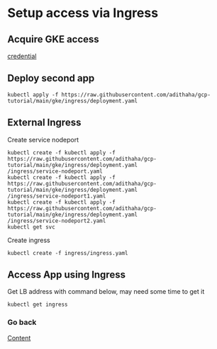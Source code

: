 
# Setup access via Ingress

## Acquire GKE access
[credential](https://github.com/adithaha/gcp-tutorial/blob/main/gke/credential.md)

## Deploy second app
```
kubectl apply -f https://raw.githubusercontent.com/adithaha/gcp-tutorial/main/gke/ingress/deployment.yaml
```
## External Ingress
Create service nodeport
```
kubectl create -f kubectl apply -f https://raw.githubusercontent.com/adithaha/gcp-tutorial/main/gke/ingress/deployment.yaml
/ingress/service-nodeport.yaml
kubectl create -f kubectl apply -f https://raw.githubusercontent.com/adithaha/gcp-tutorial/main/gke/ingress/deployment.yaml
/ingress/service-nodeport1.yaml
kubectl create -f kubectl apply -f https://raw.githubusercontent.com/adithaha/gcp-tutorial/main/gke/ingress/deployment.yaml
/ingress/service-nodeport2.yaml
kubectl get svc
```
Create ingress
```
kubectl create -f ingress/ingress.yaml
```
## Access App using Ingress
Get LB address with command below, may need some time to get it
```
kubectl get ingress
```

### Go back
[Content](https://github.com/adithaha/gcp-tutorial/blob/main/gke/readme.md)
